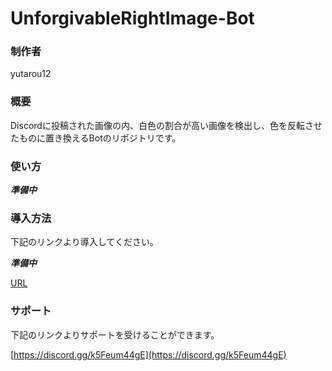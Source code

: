# UnforgivableRightImage-Bot

### 制作者
yutarou12

### 概要
Discordに投稿された画像の内、白色の割合が高い画像を検出し、色を反転させたものに置き換えるBotのリポジトリです。

### 使い方

_**準備中**_

### 導入方法
下記のリンクより導入してください。

_**準備中**_

[URL](https://discord.com/api/oauth2/)

### サポート
下記のリンクよりサポートを受けることができます。

[https://discord.gg/k5Feum44gE](https://discord.gg/k5Feum44gE)

